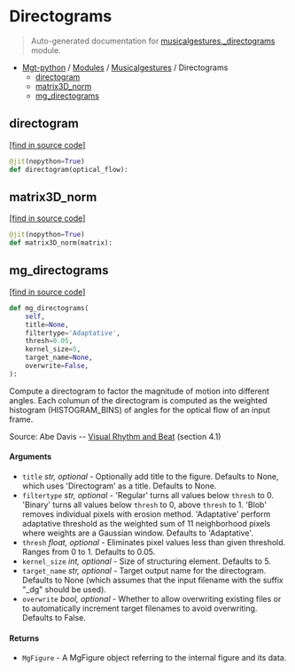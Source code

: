 # Directograms

> Auto-generated documentation for [musicalgestures._directograms](https://github.com/fourMs/MGT-python/blob/master/musicalgestures/_directograms.py) module.

- [Mgt-python](../README.md#mgt-python) / [Modules](../MODULES.md#mgt-python-modules) / [Musicalgestures](index.md#musicalgestures) / Directograms
    - [directogram](#directogram)
    - [matrix3D_norm](#matrix3d_norm)
    - [mg_directograms](#mg_directograms)

## directogram

[[find in source code]](https://github.com/fourMs/MGT-python/blob/master/musicalgestures/_directograms.py#L24)

```python
@jit(nopython=True)
def directogram(optical_flow):
```

## matrix3D_norm

[[find in source code]](https://github.com/fourMs/MGT-python/blob/master/musicalgestures/_directograms.py#L14)

```python
@jit(nopython=True)
def matrix3D_norm(matrix):
```

## mg_directograms

[[find in source code]](https://github.com/fourMs/MGT-python/blob/master/musicalgestures/_directograms.py#L39)

```python
def mg_directograms(
    self,
    title=None,
    filtertype='Adaptative',
    thresh=0.05,
    kernel_size=5,
    target_name=None,
    overwrite=False,
):
```

Compute a directogram to factor the magnitude of motion into different angles.
Each columun of the directogram is computed as the weighted histogram (HISTOGRAM_BINS) of angles for the optical flow of an input frame.

Source: Abe Davis -- [Visual Rhythm and Beat](http://www.abedavis.com/files/papers/VisualRhythm_Davis18.pdf) (section 4.1)

#### Arguments

- `title` *str, optional* - Optionally add title to the figure. Defaults to None, which uses 'Directogram' as a title. Defaults to None.
- `filtertype` *str, optional* - 'Regular' turns all values below `thresh` to 0. 'Binary' turns all values below `thresh` to 0, above `thresh` to 1. 'Blob' removes individual pixels with erosion method. 'Adaptative' perform adaptative threshold as the weighted sum of 11 neighborhood pixels where weights are a Gaussian window. Defaults to 'Adaptative'.
- `thresh` *float, optional* - Eliminates pixel values less than given threshold. Ranges from 0 to 1. Defaults to 0.05.
- `kernel_size` *int, optional* - Size of structuring element. Defaults to 5.
- `target_name` *str, optional* - Target output name for the directogram. Defaults to None (which assumes that the input filename with the suffix "_dg" should be used).
- `overwrite` *bool, optional* - Whether to allow overwriting existing files or to automatically increment target filenames to avoid overwriting. Defaults to False.

#### Returns

- `MgFigure` - A MgFigure object referring to the internal figure and its data.
